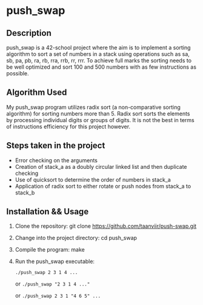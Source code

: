 # push_swap

## Description

push_swap is a 42-school project where the aim is to implement a sorting algorithm to sort a set of numbers in a stack using operations such as sa, sb, pa, pb, ra, rb, rra, rrb, rr, rrr.
To achieve full marks the sorting needs to be well optimized and sort 100 and 500 numbers with as few instructions as possible.

## Algorithm Used

My push_swap program utilizes radix sort (a non-comparative sorting algorithm) for sorting numbers more than 5. Radix sort sorts the elements by processing individual digits or groups of digits. It is not the best in terms of instructions efficiency for this project however.

## Steps taken in the project

- Error checking on the arguments
- Creation of stack_a as a doubly circular linked list and then duplicate checking
- Use of quicksort to determine the order of numbers in stack_a
- Application of radix sort to either rotate or push nodes from stack_a to stack_b

## Installation && Usage

1. Clone the repository:
git clone https://github.com/taanviir/push-swap.git

2. Change into the project directory:
cd push_swap

3. Compile the program:
make

4. Run the push_swap executable:

   `./push_swap 2 3 1 4 ...` 

   or `./push_swap "2 3 1 4 ..."` 

   or `./push_swap 2 3 1 "4 6 5" ...` 
